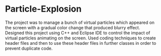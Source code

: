 # Particle-Explosion

The project was to manage a bunch of virtual particles which appeared on the screen with a
gradual color change that produced blurry effect.
Designed this project using C++ and Eclipse IDE to control the impact of virtual particles
animating on the screen.
Used coding techniques to create header files and then to use these header files in further classes
in order to prevent duplicate code.
